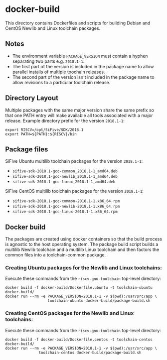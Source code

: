# docker-build

This directory contains Dockerfiles and scripts for building
Debian and CentOS Newlib and Linux toolchain packages.

## Notes

- The environment variable `PACKAGE_VERSION` must contain a hyphen
  separating two parts e.g. `2018.1-1`.
- The first part of the version is included in the package name
  to allow parallel installs of multiple toochain releases.
- The second part of the version isn't included in the package name
  to allow revisions to a particular toolchain release.

## Directory Layout

Multiple packages with the same major version share the same prefix so
that one PATH entry will make available all tools associated with a
major release. Example directory prefix for the version `2018.1-1`:

```
export RISCV=/opt/SiFive/SDK/2018.1
export PATH=${PATH}:${RISCV}/bin
```

## Package files

SiFive Ubuntu multilib toolchain packages for the version `2018.1-1`:

- `sifive-sdk-2018.1-gcc-common_2018.1-1_amd64.deb`
- `sifive-sdk-2018.1-gcc-newlib_2018.1-1_amd64.deb`
- `sifive-sdk-2018.1-gcc-linux_2018.1-1_amd64.deb`

SiFive CentOS multilib toolchain packages for the version `2018.1-1`:

- `sifive-sdk-2018.1-gcc-common-2018.1-1.x86_64.rpm`
- `sifive-sdk-2018.1-gcc-newlib-2018.1-1.x86_64.rpm`
- `sifive-sdk-2018.1-gcc-linux-2018.1-1.x86_64.rpm`

## Docker build

The packages are created using docker containers so that the build process
is agnostic to the host operating system. The package build script
builds a multilib Newlib toolchain and a multilib Linux toolchain and then
factors the common files into a toolchain-common package.

### Creating Ubuntu packages for the Newlib and Linux toolchains:

Execute these commands from the `riscv-gnu-toolchain` top-level directory:

```
docker build -f docker-build/Dockerfile.ubuntu -t toolchain-ubuntu docker-build/
docker run --rm -e PACKAGE_VERSION=2018.1-1 -v $(pwd):/usr/src/app \
       	           toolchain-ubuntu docker-build/package-build.sh
```

### Creating CentOS packages for the Newlib and Linux toolchains:

Execute these commands from the `riscv-gnu-toolchain` top-level directory:

```
docker build -f docker-build/Dockerfile.centos -t toolchain-centos docker-build/
docker run --rm -e PACKAGE_VERSION=2018.1-1 -v $(pwd):/usr/src/app \
       	   	   toolchain-centos docker-build/package-build.sh
```
